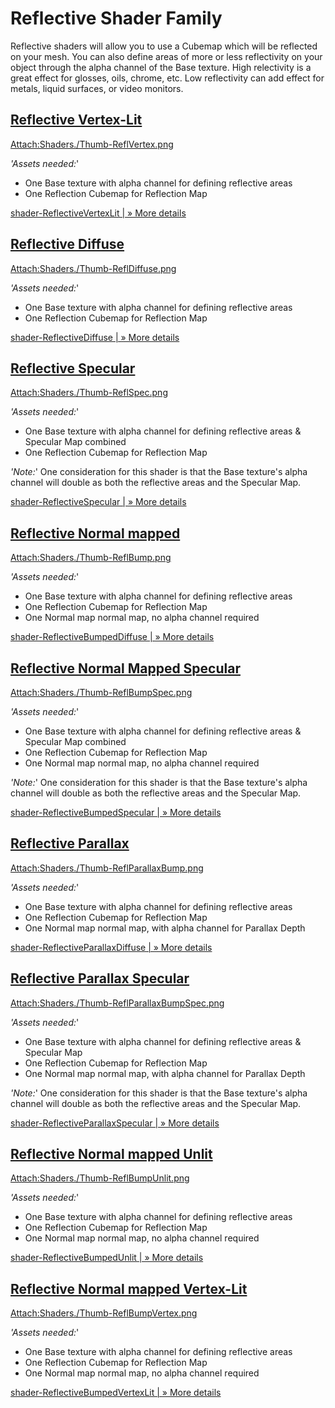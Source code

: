 Reflective Shader Family
========================


<span class=keyword>Reflective</span> shaders will allow you to use a Cubemap which will be reflected on your mesh.  You can also define areas of more or less reflectivity on your object through the alpha channel of the <span class=component>Base</span> texture. High relectivity is a great effect for glosses, oils, chrome, etc.  Low reflectivity can add effect for metals, liquid surfaces, or video monitors.

[Reflective Vertex-Lit](shader-reflectivevertexlit.html)
--------------------------------------------------------


[Attach:Shaders./Thumb-ReflVertex.png](shader-reflectivevertexlit.html)

_'Assets needed:_'
* One <span class=component>Base</span> texture with alpha channel for defining reflective areas
* One <span class=component>Reflection</span> Cubemap for Reflection Map

[shader-ReflectiveVertexLit | &#187; More details](shader-reflectivevertexlit|&#187;moredetails.html)


[Reflective Diffuse](shader-reflectivediffuse.html)
---------------------------------------------------


[Attach:Shaders./Thumb-ReflDiffuse.png](shader-reflectivediffuse.html)

_'Assets needed:_'
* One <span class=component>Base</span> texture with alpha channel for defining reflective areas
* One <span class=component>Reflection</span> Cubemap for Reflection Map

[shader-ReflectiveDiffuse | &#187; More details](shader-reflectivediffuse|&#187;moredetails.html)


[Reflective Specular](shader-reflectivespecular.html)
-----------------------------------------------------


[Attach:Shaders./Thumb-ReflSpec.png](shader-reflectivespecular.html)

_'Assets needed:_'
* One <span class=component>Base</span> texture with alpha channel for defining reflective areas & Specular Map combined
* One <span class=component>Reflection</span> Cubemap for Reflection Map

_'Note:_'
One consideration for this shader is that the <span class=component>Base</span> texture's alpha channel will double as both the reflective areas and the Specular Map.

[shader-ReflectiveSpecular | &#187; More details](shader-reflectivespecular|&#187;moredetails.html)


[Reflective Normal mapped](shader-reflectivebumpeddiffuse.html)
---------------------------------------------------------------


[Attach:Shaders./Thumb-ReflBump.png](shader-reflectivebumpeddiffuse.html)

_'Assets needed:_'
* One <span class=component>Base</span> texture with alpha channel for defining reflective areas
* One <span class=component>Reflection</span> Cubemap for Reflection Map
* One <span class=component>Normal map</span> normal map, no alpha channel required

[shader-ReflectiveBumpedDiffuse | &#187; More details](shader-reflectivebumpeddiffuse|&#187;moredetails.html)


[Reflective Normal Mapped Specular](shader-reflectivebumpedspecular.html)
-------------------------------------------------------------------------


[Attach:Shaders./Thumb-ReflBumpSpec.png](shader-reflectivebumpedspecular.html)

_'Assets needed:_'
* One <span class=component>Base</span> texture with alpha channel for defining reflective areas & Specular Map combined
* One <span class=component>Reflection</span> Cubemap for Reflection Map
* One <span class=component>Normal map</span> normal map, no alpha channel required

_'Note:_'
One consideration for this shader is that the <span class=component>Base</span> texture's alpha channel will double as both the reflective areas and the Specular Map.

[shader-ReflectiveBumpedSpecular | &#187; More details](shader-reflectivebumpedspecular|&#187;moredetails.html)


[Reflective Parallax](shader-reflectiveparallaxdiffuse.html)
------------------------------------------------------------


[Attach:Shaders./Thumb-ReflParallaxBump.png](shader-reflectiveparallaxdiffuse.html)

_'Assets needed:_'
* One <span class=component>Base</span> texture with alpha channel for defining reflective areas
* One <span class=component>Reflection</span> Cubemap for Reflection Map
* One <span class=component>Normal map</span> normal map, with alpha channel for Parallax Depth

[shader-ReflectiveParallaxDiffuse | &#187; More details](shader-reflectiveparallaxdiffuse|&#187;moredetails.html)


[Reflective Parallax Specular](shader-reflectiveparallaxspecular.html)
----------------------------------------------------------------------


[Attach:Shaders./Thumb-ReflParallaxBumpSpec.png](shader-reflectiveparallaxspecular.html)

_'Assets needed:_'
* One <span class=component>Base</span> texture with alpha channel for defining reflective areas & Specular Map
* One <span class=component>Reflection</span> Cubemap for Reflection Map
* One <span class=component>Normal map</span> normal map, with alpha channel for Parallax Depth

_'Note:_'
One consideration for this shader is that the <span class=component>Base</span> texture's alpha channel will double as both the reflective areas and the Specular Map.

[shader-ReflectiveParallaxSpecular | &#187; More details](shader-reflectiveparallaxspecular|&#187;moredetails.html)


[Reflective Normal mapped Unlit](shader-reflectivebumpedunlit.html)
-------------------------------------------------------------------


[Attach:Shaders./Thumb-ReflBumpUnlit.png](shader-reflectivebumpedunlit.html)

_'Assets needed:_'
* One <span class=component>Base</span> texture with alpha channel for defining reflective areas
* One <span class=component>Reflection</span> Cubemap for Reflection Map
* One <span class=component>Normal map</span> normal map, no alpha channel required

[shader-ReflectiveBumpedUnlit | &#187; More details](shader-reflectivebumpedunlit|&#187;moredetails.html)


[Reflective Normal mapped Vertex-Lit](shader-reflectivebumpedvertexlit.html)
----------------------------------------------------------------------------


[Attach:Shaders./Thumb-ReflBumpVertex.png](shader-reflectivebumpedvertexlit.html)

_'Assets needed:_'
* One <span class=component>Base</span> texture with alpha channel for defining reflective areas
* One <span class=component>Reflection</span> Cubemap for Reflection Map
* One <span class=component>Normal map</span> normal map, no alpha channel required

[shader-ReflectiveBumpedVertexLit | &#187; More details](shader-reflectivebumpedvertexlit|&#187;moredetails.html)
